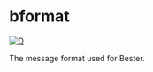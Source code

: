 bformat
=======

[![D](https://github.com/besterprotocol/bformat/actions/workflows/d.yml/badge.svg)](https://github.com/besterprotocol/bformat/actions/workflows/d.yml)

The message format used for Bester.
